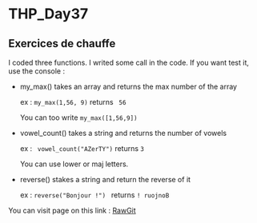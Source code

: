 # THP_Day37
## Exercices de chauffe

I coded three functions. I writed some call in the code. If you want test it, use the console : 
- my_max() takes an array and returns the max number of the array
    
    ex : ``` my_max(1,56, 9) ``` returns ``` 56```
    
    You can too write ``` my_max([1,56,9]) ```
- vowel_count() takes a string and returns the number of vowels
    
    ex : ``` vowel_count("AZerTY")``` returns ```3```
    
    You can use lower or maj letters.
- reverse() stakes a string and return the reverse of it
    
    ex : ```reverse("Bonjour !") ``` returns ```! ruojnoB```

You can visit page on this link : [RawGit](https://rawgit.com/C83/THP_Day37/master/Exo1/index.html)
